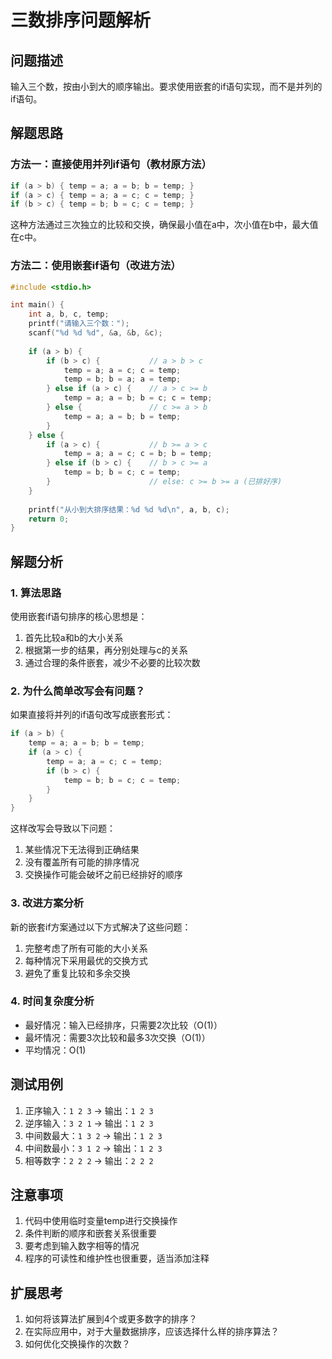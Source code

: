 # 三数排序问题解析

## 问题描述
输入三个数，按由小到大的顺序输出。要求使用嵌套的if语句实现，而不是并列的if语句。

## 解题思路

### 方法一：直接使用并列if语句（教材原方法）
```c
if (a > b) { temp = a; a = b; b = temp; }
if (a > c) { temp = a; a = c; c = temp; }
if (b > c) { temp = b; b = c; c = temp; }
```
这种方法通过三次独立的比较和交换，确保最小值在a中，次小值在b中，最大值在c中。

### 方法二：使用嵌套if语句（改进方法）
```c
#include <stdio.h>

int main() {
    int a, b, c, temp;
    printf("请输入三个数：");
    scanf("%d %d %d", &a, &b, &c);
    
    if (a > b) {
        if (b > c) {           // a > b > c
            temp = a; a = c; c = temp;
            temp = b; b = a; a = temp;
        } else if (a > c) {    // a > c >= b
            temp = a; a = b; b = c; c = temp;
        } else {               // c >= a > b
            temp = a; a = b; b = temp;
        }
    } else {
        if (a > c) {           // b >= a > c
            temp = a; a = c; c = b; b = temp;
        } else if (b > c) {    // b > c >= a
            temp = b; b = c; c = temp;
        }                      // else: c >= b >= a (已排好序)
    }
    
    printf("从小到大排序结果：%d %d %d\n", a, b, c);
    return 0;
}
```

## 解题分析

### 1. 算法思路
使用嵌套if语句排序的核心思想是：
1. 首先比较a和b的大小关系
2. 根据第一步的结果，再分别处理与c的关系
3. 通过合理的条件嵌套，减少不必要的比较次数

### 2. 为什么简单改写会有问题？
如果直接将并列的if语句改写成嵌套形式：
```c
if (a > b) {
    temp = a; a = b; b = temp;
    if (a > c) {
        temp = a; a = c; c = temp;
        if (b > c) {
            temp = b; b = c; c = temp;
        }
    }
}
```
这样改写会导致以下问题：
1. 某些情况下无法得到正确结果
2. 没有覆盖所有可能的排序情况
3. 交换操作可能会破坏之前已经排好的顺序

### 3. 改进方案分析
新的嵌套if方案通过以下方式解决了这些问题：
1. 完整考虑了所有可能的大小关系
2. 每种情况下采用最优的交换方式
3. 避免了重复比较和多余交换

### 4. 时间复杂度分析
- 最好情况：输入已经排序，只需要2次比较（O(1)）
- 最坏情况：需要3次比较和最多3次交换（O(1)）
- 平均情况：O(1)

## 测试用例

1. 正序输入：`1 2 3` → 输出：`1 2 3`
2. 逆序输入：`3 2 1` → 输出：`1 2 3`
3. 中间数最大：`1 3 2` → 输出：`1 2 3`
4. 中间数最小：`3 1 2` → 输出：`1 2 3`
5. 相等数字：`2 2 2` → 输出：`2 2 2`

## 注意事项
1. 代码中使用临时变量temp进行交换操作
2. 条件判断的顺序和嵌套关系很重要
3. 要考虑到输入数字相等的情况
4. 程序的可读性和维护性也很重要，适当添加注释

## 扩展思考
1. 如何将该算法扩展到4个或更多数字的排序？
2. 在实际应用中，对于大量数据排序，应该选择什么样的排序算法？
3. 如何优化交换操作的次数？